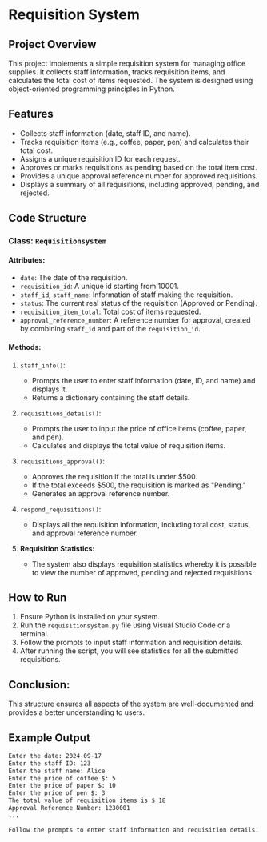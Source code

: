 

# Requisition System

## Project Overview

This project implements a simple requisition system for managing office supplies. It collects staff information, tracks requisition items, and calculates the total cost of items requested. The system is designed using object-oriented programming principles in Python.

## Features

- Collects staff information (date, staff ID, and name).
- Tracks requisition items (e.g., coffee, paper, pen) and calculates their total cost.
- Assigns a unique requisition ID for each request.
- Approves or marks requisitions as pending based on the total item cost.
- Provides a unique approval reference number for approved requisitions.
- Displays a summary of all requisitions, including approved, pending, and rejected.

## Code Structure


### Class: `Requisitionsystem`


#### Attributes:

- `date`: The date of the requisition.
- `requisition_id`: A unique id starting from 10001.
- `staff_id`, `staff_name`: Information of staff making the requisition.
- `status`: The current real status of the requisition (Approved or Pending).
- `requisition_item_total`: Total cost of items requested.
- `approval_reference_number`: A reference number for approval, created by combining `staff_id` and part of the `requisition_id`.

#### Methods:

1. `staff_info()`: 
   - Prompts the user to enter staff information (date, ID, and name) and displays it.
   - Returns a dictionary containing the staff details.

2. `requisitions_details()`:

   - Prompts the user to input the price of office items (coffee, paper, and pen).
   - Calculates and displays the total value of requisition items.

4. `requisitions_approval()`: 
   - Approves the requisition if the total is under $500.
   - If the total exceeds $500, the requisition is marked as "Pending."
   - Generates an approval reference number.

5. `respond_requisitions()`: 
   - Displays all the requisition information, including total cost, status, and approval reference number.

6. **Requisition Statistics:**
   - The system also displays requisition statistics whereby it is possible to view the number of approved, pending and rejected requisitions.

## How to Run

1. Ensure Python is installed on your system.
2. Run the `requisitionsystem.py` file using Visual Studio Code or a terminal.
3. Follow the prompts to input staff information and requisition details.
4. After running the script, you will see statistics for all the submitted requisitions.


## Conclusion:

This structure ensures all aspects of the system are well-documented and provides a better understanding to users.

## Example Output
```bash
Enter the date: 2024-09-17
Enter the staff ID: 123
Enter the staff name: Alice
Enter the price of coffee $: 5
Enter the price of paper $: 10
Enter the price of pen $: 3
The total value of requisition items is $ 18
Approval Reference Number: 1230001
...

Follow the prompts to enter staff information and requisition details.





